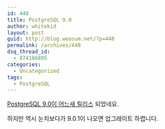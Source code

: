 ```yaml
---
id: 448
title: PostgreSQL 9.0
author: whitekid
layout: post
guid: http://blog.woosum.net/?p=448
permalink: /archives/448
dsq_thread_id:
  - 874186805
categories:
  - Uncategorized
tags:
  - PostgreSQL
---
```

[PostgreSQL 9.0이 어느새 릴리스][1] 되었네요.

하지만 역시 눈치보다가 9.0.1이 나오면 업그레이트 하렵니다.

 [1]: http://www.postgresql.org/docs/9.0/static/release-9-0.html